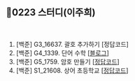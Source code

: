 
## 📘0223 스터디(이주희)
</br>

1. [백준] G3_16637.	괄호 추가하기 [정답코드]
2. [백준] G4_1339.	단어 수학 [[블로그](https://velog.io/@erin_lee/BOJ-1339.-%EB%8B%A8%EC%96%B4-%EC%88%98%ED%95%99)]
3. [백준] G5_1759.	암호 만들기 [[정답코드](암호만들기.java)]
4. [백준] S1_21608.	상어 초등학교 [[정답코드](상어초등학교.java)]
